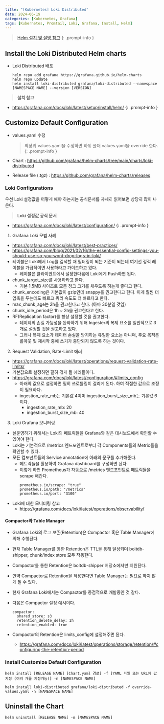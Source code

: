 ```yaml
---
title: "[Kubernetes] Loki Distributed"
date: 2024-06-19
categories: [Kubernetes, Grafana]
tags: [Kubernetes, Promtail, Loki, Grafana, Install, Helm]
---
```


> [Helm 설치 및 설명 참고](https://kyungryeol-yoon.github.io/posts/kubernetes-helm/)
{: .prompt-info }

## Install the Loki Distributed Helm charts
- Loki Distributed 배포
  ```shell
  helm repo add grafana https://grafana.github.io/helm-charts
  helm repo update
  helm install loki-distributed grafana/loki-distributed --namespace [NAMESPACE NAME] --version [VERSION]
  ```

> **설치 참고**
  - https://grafana.com/docs/loki/latest/setup/install/helm/
{: .prompt-info }

## Customize Default Configuration
- values.yaml 수정
  > 최상위 values.yaml을 수정하면 하위 폴더 values.yaml을 override 한다.
  {: .prompt-info }

- Chart : https://github.com/grafana/helm-charts/tree/main/charts/loki-distributed
- Release file (.tgz) : https://github.com/grafana/helm-charts/releases

### Loki Configurations
우선 Loki 설정값을 어떻게 해야 하는지는 공식문서를 자세히 읽어보면 상당히 많이 나온다.

> **Loki 설정값 공식 문서**
- https://grafana.com/docs/loki/latest/configuration/
{: .prompt-info }

1. Grafana Loki 모범 사례
  - https://grafana.com/docs/loki/latest/best-practices/
  - https://grafana.com/blog/2021/02/16/the-essential-config-settings-you-should-use-so-you-wont-drop-logs-in-loki/
  - 레이블은 Loki에서 Log를 검색할 때 필터링이 되는 기준이 되는데 여기선 정적 레이블을 가급적이면 사용하라고 가이드하고 있다.
    - 레이블은 클라이언트에서 설정한다음에 Loki에게 Push하면 된다.
  - chunk_target_size를 사용하라고 한다.
    - 기본 1.5MB 사이즈로 모든 청크 크기를 채우도록 하는게 좋다고 한다.
  - chunk_encoding은 기본값이 gzip인데 snappy를 권고한다고 한다. 이게 훨씬 더 압축을 푸는데도 빠르고 쿼리 속도도 더 빠르다고 한다.
  - max_chunk_age는 2h을 권고한다고 한다. (아마 30분일 것임)
  - chunk_idle_period은 1h ~ 2h을 권고한다고 한다.
  - RF(Replication factor)를 항상 설정할 것을 권고한다.
    - 데이티의 손실 가능성을 완화하기 위해 Ingester의 복제 요소를 일반적으로 3개로 설정할 것을 권고하고 있다.
    - 그러나 복제 요소가 데이터 손실을 방지하는 유일한 요소는 아니며, 주요 목적은 롤아웃 및 재시작 중에 쓰기가 중단되지 않도록 하는 것이다.

2. Request Validation, Rate-Limit 에러
  - https://grafana.com/docs/loki/latest/operations/request-validation-rate-limits/
  - 기본값으로 설정하면 필히 겪게 될 에러들이다.
  - https://grafana.com/docs/loki/latest/configuration/#limits_config
    - 아래의 값으로 설정하면 필히 쓰로틀링이 걸리게 된다. 하여 적절한 값으로 조정이 필요하다.
    - ingestion_rate_mb는 기본값 4이며 ingestion_burst_size_mb는 기본값 6이다.
      - ingestion_rate_mb: 20
      - ingestion_burst_size_mb: 40

3. Loki Grafana 모니터링
  - 실운영하기 위해서는 Loki의 메트릭들을 Grafana와 같은 대시보드에서 확인할 수 있어야 한다.
  - Loki는 기본적으로 /metrics 엔드포인트로부터 각 Components들의 Metric들을 확인할 수 있다.
  - 모든 컴포넌트들의 Service annotation에 아래의 문구를 추가해준다.
    - 메트릭들을 활용하여 Grafana dashboard를 구성하면 된다.
    - 이렇게 하면 Prometheus가 자동으로 /metrics 엔드포인트로 메트릭들을 scrape 해간다.
      ```
      prometheus.io/scrape: "true"
      prometheus.io/path: "/metrics"
      prometheus.io/port: "3100"
      ```
  - Loki에 대한 모니터링 참고
    - https://grafana.com/docs/loki/latest/operations/observability/

#### Compactor와 Table Manager
- Grafana Loki의 로그 보존(Retention)은 Compactor 혹은 Table Manager에 의해 수행된다.
- 현재 Table Manager를 통한 Retention은 TTL을 통해 달성되며 boltdb-shipper, chunk/index store 모두 작동한다.
- Compactor를 통한 Retention은 boltdb-shipper 저장소에서만 지원된다.
- 만약 Compactor로 Retention을 적용한다면 Table Manager는 필요로 하지 않게 될 수 있다.
- 현재 Grafana Loki에서는 Compactor를 중점적으로 개발중인 것 같다. 

- 다음은 Compactor 설정 예시이다.
  ```config
  compactor:
    shared_store: s3
    retention_delete_delay: 2h
    retention_enabled: true
  ```
- Compactor의 Retention은 limits_config에 설정해주면 된다.
  - https://grafana.com/docs/loki/latest/operations/storage/retention/#configuring-the-retention-period

### Install Customize Default Configuration
```shell
helm install [RELEASE NAME] [Chart.yaml 경로] -f [YAML 파일 또는 URL에 값 지정 (여러 개를 지정가능)] -n [NAMESPACE NAME]
```

```shell
helm install loki-distributed grafana/loki-distributed -f override-values.yaml -n [NAMESPACE NAME]
```

## Uninstall the Chart
```shell
helm uninstall [RELEASE NAME] -n [NAMESPACE NAME]
```